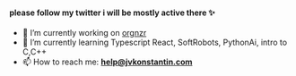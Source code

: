 #### please follow my twitter i will be mostly active there ✨
- 🔭 I’m currently working on [orgnzr]("https://twitter.com/orgnzr")
- 🌱 I’m currently learning Typescript React, SoftRobots, PythonAi, intro to C,C++
- 📫 How to reach me:  **help@jvkonstantin.com**
